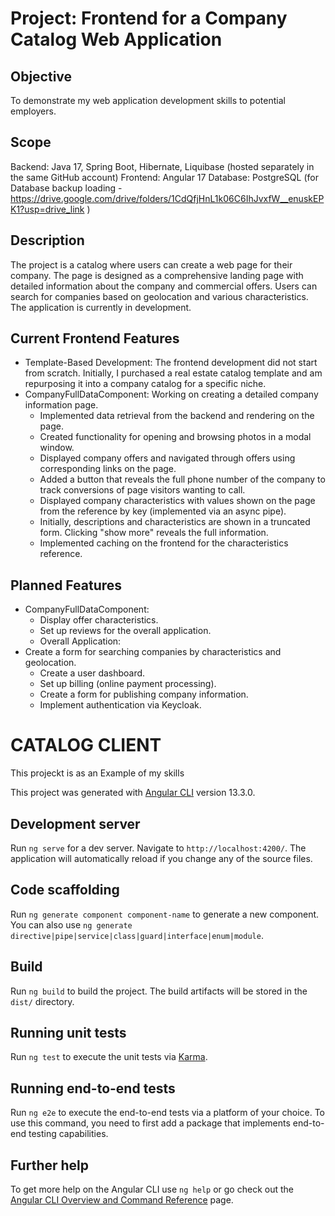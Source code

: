 
# Project: Frontend for a Company Catalog Web Application

## Objective
To demonstrate my web application development skills to potential employers.

## Scope
Backend: Java 17, Spring Boot, Hibernate, Liquibase (hosted separately in the same GitHub account)
Frontend: Angular 17
Database: PostgreSQL (for Database backup loading - https://drive.google.com/drive/folders/1CdQfjHnL1k06C6IhJvxfW__enuskEPK1?usp=drive_link )

## Description
The project is a catalog where users can create a web page for their company. The page is designed as a comprehensive landing page with detailed information about the company and commercial offers. Users can search for companies based on geolocation and various characteristics. The application is currently in development.

## Current Frontend Features
- Template-Based Development: The frontend development did not start from scratch. Initially, I purchased a real estate catalog template and am repurposing it into a company catalog for a specific niche.
- CompanyFullDataComponent: Working on creating a detailed company information page.
    - Implemented data retrieval from the backend and rendering on the page.
    - Created functionality for opening and browsing photos in a modal window.
    - Displayed company offers and navigated through offers using corresponding links on the page.
    - Added a button that reveals the full phone number of the company to track conversions of page visitors wanting to call.
    - Displayed company characteristics with values shown on the page from the reference by key (implemented via an async pipe).
    - Initially, descriptions and characteristics are shown in a truncated form. Clicking "show more" reveals the full information.
    - Implemented caching on the frontend for the characteristics reference.

## Planned Features
- CompanyFullDataComponent:
    - Display offer characteristics.
    - Set up reviews for the overall application.
    - Overall Application:
- Create a form for searching companies by characteristics and geolocation.
    - Create a user dashboard.
    - Set up billing (online payment processing).
    - Create a form for publishing company information.
    - Implement authentication via Keycloak.



#
#
#
#
#
#
#

# CATALOG CLIENT

This projeckt is as an Example of my skills

This project was generated with [Angular CLI](https://github.com/angular/angular-cli) version 13.3.0.

## Development server

Run `ng serve` for a dev server. Navigate to `http://localhost:4200/`. The application will automatically reload if you change any of the source files.

## Code scaffolding

Run `ng generate component component-name` to generate a new component. You can also use `ng generate directive|pipe|service|class|guard|interface|enum|module`.

## Build

Run `ng build` to build the project. The build artifacts will be stored in the `dist/` directory.

## Running unit tests

Run `ng test` to execute the unit tests via [Karma](https://karma-runner.github.io).

## Running end-to-end tests

Run `ng e2e` to execute the end-to-end tests via a platform of your choice. To use this command, you need to first add a package that implements end-to-end testing capabilities.

## Further help

To get more help on the Angular CLI use `ng help` or go check out the [Angular CLI Overview and Command Reference](https://angular.io/cli) page.
